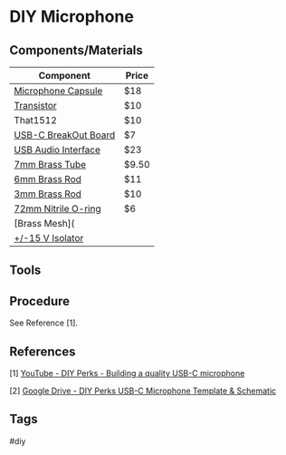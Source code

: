 # DIY Microphone

## Components/Materials

|Component|Price|
|---------|-----|
|[Microphone Capsule](https://www.jlielectronics.com/microphone-capsules/jli-2555bxz3-gp/)|$18|
|[Transistor](https://www.ebay.com/sch/i.html?_from=R40&_trksid=p2380057.m570.l1313&_nkw=2N4416&_sacat=0&mkcid=1&mkrid=711-53200-19255-0&siteid=0&campid=5337657473&customid=&toolid=20012&mkevt=1)|$10|
|That1512|$10|
|[USB-C BreakOut Board](https://www.amazon.com/s?k=usb+c+breakout&language=en_US&linkCode=sl2&linkId=867c83238a0c2194293683165e556838&tag=dp059-20&ref=as_li_ss_tl)|$7|
|[USB Audio Interface](https://www.amazon.com/Capture-Editing-Software-Cassette-Recorder/dp/B00XU4NT6K?dchild=1&keywords=Analog%2BUSB2.0%2BAudio%2BCapture%2BGrabber&qid=1635929269&sr=8-1-spons&spLa=ZW5jcnlwdGVkUXVhbGlmaWVyPUExQVNNTDVRWVVQNEYmZW5jcnlwdGVkSWQ9QTA1MTYzMDAxRkVYU0RZQUdOOUNXJmVuY3J5cHRlZEFkSWQ9QTA4NTI3ODEyN0hBUk5USUlPWDlMJndpZGdldE5hbWU9c3BfYXRmJmFjdGlvbj1jbGlja1JlZGlyZWN0JmRvTm90TG9nQ2xpY2s9dHJ1ZQ%3D%3D&linkCode=sl1&tag=dp059-20&linkId=780301dd1298f297ff30e0d6c8c93114&language=en_US&ref_=as_li_ss_tl&th=1)|$23|
|[7mm Brass Tube](https://www.amazon.com/s?k=brass+7mm+od+0.5&language=en_US&linkCode=sl2&linkId=e7acd3ddf2225b1f9fdbe140d7bf8d85&tag=dp059-20&ref=as_li_ss_tl)|$9.50|
|[6mm Brass Rod](https://www.amazon.com/s?k=6mm+brass+rod&language=en_US&linkCode=sl2&linkId=a637eac76ff943e2a46429efa43ff37f&tag=dp059-20&ref=as_li_ss_tl)|$11|
|[3mm Brass Rod](https://www.amazon.com/s?k=3mm+brass+rod&language=en_US&linkCode=sl2&linkId=a5a51fbcf9c2f689b4caefd6f231ee04&tag=dp059-20&ref=as_li_ss_tl)|$10|
|[72mm Nitrile O-ring](https://www.amazon.com/s?k=72mm+nitrile+1.5mm&language=en_US&linkCode=sl2&linkId=3046492fd9bca7204bcac396991854a7&tag=dp059-20&ref=as_li_ss_tl)|$6|
|[Brass Mesh](
|[+/-15 V Isolator](https://www.ebay.com/sch/i.html?_from=R40&_trksid=p2380057.m570.l1313&_nkw=NMA0515SC&_sacat=0&mkcid=1&mkrid=711-53200-19255-0&siteid=0&campid=5337657473&customid=&toolid=20012&mkevt=1)||

## Tools

## Procedure
See Reference [1].

## References
[1] [YouTube - DIY Perks - Building a quality USB-C microphone](https://www.youtube.com/watch?v=LoQu3XXIayc&t=136s)  

[2] [Google Drive - DIY Perks USB-C Microphone Template & Schematic](https://www.youtube.com/redirect?event=video_description&redir_token=QUFFLUhqbXhNSGtUTEl5X3daUTBjTlR0MkxkLXFtTkd0Z3xBQ3Jtc0tsT2g4QW13dWRrR2tqa2RjazZ5Z2Q2QUV2b2NGbmt1bHZqeFZhYlBFREQxNEF1WDBhVmRRNW84TzRGZTk0WVBaSFNHUG9wZWZPMkEtVmlmX1ZBbGV4WDhGcDJBSFJGYWJ4LVhTSEFMMVE2ZDRMUW1wRQ&q=https%3A%2F%2Fdrive.google.com%2Fdrive%2Ffolders%2F1jQY1SycV0OChw9_9w9qhMVCW47YFHgBu%3Fusp%3Dsharing&v=LoQu3XXIayc)  

## Tags
#diy
